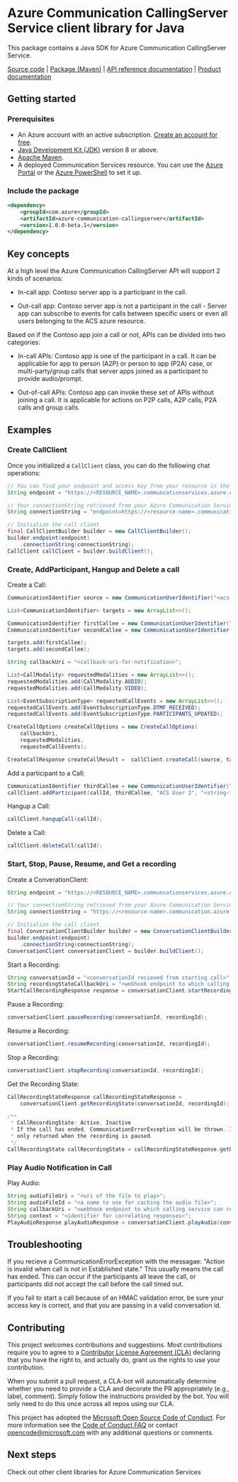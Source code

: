 # Azure Communication CallingServer Service client library for Java

This package contains a Java SDK for Azure Communication CallingServer Service.

[Source code][source] | [Package (Maven)][package] | [API reference documentation][api_documentation]
| [Product documentation][product_docs]

## Getting started

### Prerequisites

- An Azure account with an active subscription. [Create an account for free](https://azure.microsoft.com/free/?WT.mc_id=A261C142F).
- [Java Development Kit (JDK)](https://docs.microsoft.com/java/azure/jdk/?view=azure-java-stable) version 8 or above.
- [Apache Maven](https://maven.apache.org/download.cgi).
- A deployed Communication Services resource. You can use the [Azure Portal](https://docs.microsoft.com/azure/communication-services/quickstarts/create-communication-resource?tabs=windows&pivots=platform-azp) or the [Azure PowerShell](https://docs.microsoft.com/powershell/module/az.communication/new-azcommunicationservice) to set it up.

### Include the package

[//]: # ({x-version-update-start;com.azure:azure-communication-callingserver;current})
```xml
<dependency>
    <groupId>com.azure</groupId>
    <artifactId>azure-communication-callingserver</artifactId>
    <version>1.0.0-beta.1</version>
</dependency>
```
[//]: # ({x-version-update-end})

## Key concepts

At a high level the Azure Communication CallingServer API will support 2 kinds of scenarios:

- In-call app: Contoso server app is a participant in the call.  

- Out-call app: Contoso server app is not a participant in the call - Server app can subscribe to events for calls between specific users or even all users belonging to the ACS azure resource.  

Based on if the Contoso app join a call or not, APIs can be divided into two categories:   

- In-call APIs: Contoso app is one of the participant in a call. It can be applicable for app to person (A2P) or person to app (P2A) case, or multi-party/group calls that server apps joined as a participant to provide audio/prompt.  

- Out-of-call APIs: Contoso app can invoke these set of APIs without joining a call. It is applicable for actions on P2P calls, A2P calls, P2A calls and group calls.  

## Examples

### Create CallClient

Once you initialized a `CallClient` class, you can do the following chat operations:
<!-- embedme src/samples/java/com/azure/communication/callingserver/ReadmeSamples.java#L31-L40 -->
```java
// You can find your endpoint and access key from your resource in the Azure Portal
String endpoint = "https://<RESOURCE_NAME>.communcationservices.azure.com";

// Your connectionString retrieved from your Azure Communication Service
String connectionString = "endpoint=https://<resource-name>.communication.azure.com/;accesskey=<access-key>";

// Initialize the call client
final CallClientBuilder builder = new CallClientBuilder();
builder.endpoint(endpoint)
    .connectionString(connectionString);
CallClient callClient = builder.buildClient();
```

### Create, AddParticipant, Hangup and Delete a call

Create a Call: 
<!-- embedme src/samples/java/com/azure/communication/callingserver/ReadmeSamples.java#L52-L79 -->
```java
CommunicationIdentifier source = new CommunicationUserIdentifier("<acs-user-identity>");

List<CommunicationIdentifier> targets = new ArrayList<>();

CommunicationIdentifier firstCallee = new CommunicationUserIdentifier("<acs-user-identity-1>");
CommunicationIdentifier secondCallee = new CommunicationUserIdentifier("<acs-user-identity-2>");

targets.add(firstCallee);
targets.add(secondCallee);

String callbackUri = "<callback-uri-for-notification>";

List<CallModality> requestedModalities = new ArrayList<>();
requestedModalities.add(CallModality.AUDIO);
requestedModalities.add(CallModality.VIDEO);

List<EventSubscriptionType> requestedCallEvents = new ArrayList<>();
requestedCallEvents.add(EventSubscriptionType.DTMF_RECEIVED);
requestedCallEvents.add(EventSubscriptionType.PARTICIPANTS_UPDATED);

CreateCallOptions createCallOptions = new CreateCallOptions(
    callbackUri,
    requestedModalities,
    requestedCallEvents);

CreateCallResponse createCallResult =  callClient.createCall(source, targets, createCallOptions);
```

Add a participant to a Call:
<!-- embedme src/samples/java/com/azure/communication/callingserver/ReadmeSamples.java#L109-L110 -->
```java
CommunicationIdentifier thirdCallee = new CommunicationUserIdentifier("<acs-user-identity-2>");
callClient.addParticipant(callId, thirdCallee, "ACS User 2", "<string-for-tracing-responses>");
```

Hangup a Call:
<!-- embedme src/samples/java/com/azure/communication/callingserver/ReadmeSamples.java#L89-L89 -->
```java
callClient.hangupCall(callId);
```

Delete a Call:
<!-- embedme src/samples/java/com/azure/communication/callingserver/ReadmeSamples.java#L99-L99 -->
```java
callClient.deleteCall(callId);
```

### Start, Stop, Pause, Resume, and Get a recording

Create a ConverationClient: 
<!-- embedme src/samples/java/com/azure/communication/callingserver/ConversationClientReadmeSamples.java#L27-L36 -->
```java
String endpoint = "https://<RESOURCE_NAME>.communcationservices.azure.com";

// Your connectionString retrieved from your Azure Communication Service
String connectionString = "https://<resource-name>.communication.azure.com/;<access-key>";

// Initialize the call client
final ConversationClientBuilder builder = new ConversationClientBuilder();
builder.endpoint(endpoint)
    .connectionString(connectionString);
ConversationClient conversationClient = builder.buildClient();
```

Start a Recording: 
<!-- embedme src/samples/java/com/azure/communication/callingserver/ConversationClientReadmeSamples.java#L48-L51 -->
```java
String conversationId = "<conversationId recieved from starting call>";
String recordingStateCallbackUri = "<webhook endpoint to which calling service can report status>";
StartCallRecordingResponse response = conversationClient.startRecording(conversationId, recordingStateCallbackUri);
```

Pause a Recording: 
<!-- embedme src/samples/java/com/azure/communication/callingserver/ConversationClientReadmeSamples.java#L64-L64 -->
```java
conversationClient.pauseRecording(conversationId, recordingId);
```

Resume a Recording: 
<!-- embedme src/samples/java/com/azure/communication/callingserver/ConversationClientReadmeSamples.java#L76-L76 -->
```java
conversationClient.resumeRecording(conversationId, recordingId);
```

Stop a Recording: 
<!-- embedme src/samples/java/com/azure/communication/callingserver/ConversationClientReadmeSamples.java#L88-L88 -->
```java
conversationClient.stopRecording(conversationId, recordingId);
```

Get the Recording State: 
<!-- embedme src/samples/java/com/azure/communication/callingserver/ConversationClientReadmeSamples.java#L101-L109 -->
```java
CallRecordingStateResponse callRecordingStateResponse =
    conversationClient.getRecordingState(conversationId, recordingId);

/**
 * CallRecordingState: Active, Inactive
 * If the call has ended, CommunicationErrorException will be thrown. Inactive is
 * only returned when the recording is paused.
 */
CallRecordingState callRecordingState = callRecordingStateResponse.getRecordingState();
```

### Play Audio Notification in Call

Play Audio: 
<!-- embedme src/samples/java/com/azure/communication/callingserver/ConversationClientReadmeSamples.java#L121-L105 -->
```java
String audioFileUri = "<uri of the file to play>";
String audioFileId = "<a name to use for caching the audio file>";
String callbackUri = "<webhook endpoint to which calling service can report status>";
String context = "<identifier for correlating responses>";
PlayAudioResponse playAudioResponse = conversationClient.playAudio(conversationId, audioFileUri, audioFileId, callbackUri, context);
```

## Troubleshooting

If you recieve a CommunicationErrorException with the messagae: "Action is invalid when call is not in Established state." This usually means the call has ended. This can occur if the participants all leave
the call, or participants did not accept the call before the call timed out. 

If you fail to start a call because of an HMAC validation error, be sure your access key is correct, and
that you are passing in a valid conversation id.

## Contributing

This project welcomes contributions and suggestions. Most contributions require you to agree to a [Contributor License Agreement (CLA)][cla] declaring that you have the right to, and actually do, grant us the rights to use your contribution.

When you submit a pull request, a CLA-bot will automatically determine whether you need to provide a CLA and decorate the PR appropriately (e.g., label, comment). Simply follow the instructions provided by the bot. You will only need to do this once across all repos using our CLA.

This project has adopted the [Microsoft Open Source Code of Conduct][coc]. For more information see the [Code of Conduct FAQ][coc_faq] or contact [opencode@microsoft.com][coc_contact] with any additional questions or comments.

## Next steps

Check out other client libraries for Azure Communication Services

<!-- LINKS -->
[cla]: https://cla.microsoft.com
[coc]: https://opensource.microsoft.com/codeofconduct/
[coc_faq]: https://opensource.microsoft.com/codeofconduct/faq/
[coc_contact]: mailto:opencode@microsoft.com
[product_docs]: https://docs.microsoft.com/azure/communication-services/
[package]: https://search.maven.org/artifact/com.azure/azure-communication-callingserver
[api_documentation]: https://aka.ms/java-docs
[source]: https://github.com/Azure/azure-sdk-for-java/tree/feature/communication-ServerCalling/sdk/communication/azure-communication-callingserver/src
